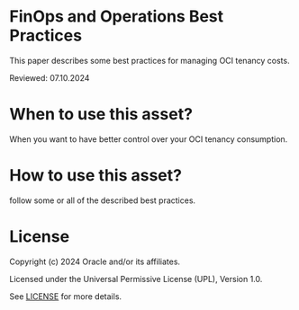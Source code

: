 # FinOps and Operations Best Practices

This paper describes some best practices for managing OCI tenancy costs. 

Reviewed: 07.10.2024

# When to use this asset?

When you want to have better control over your OCI tenancy consumption.

# How to use this asset?

follow some or all of the described best practices.

# License

Copyright (c) 2024 Oracle and/or its affiliates.

Licensed under the Universal Permissive License (UPL), Version 1.0.

See [LICENSE](https://github.com/oracle-devrel/technology-engineering/blob/main/LICENSE) for more details.
